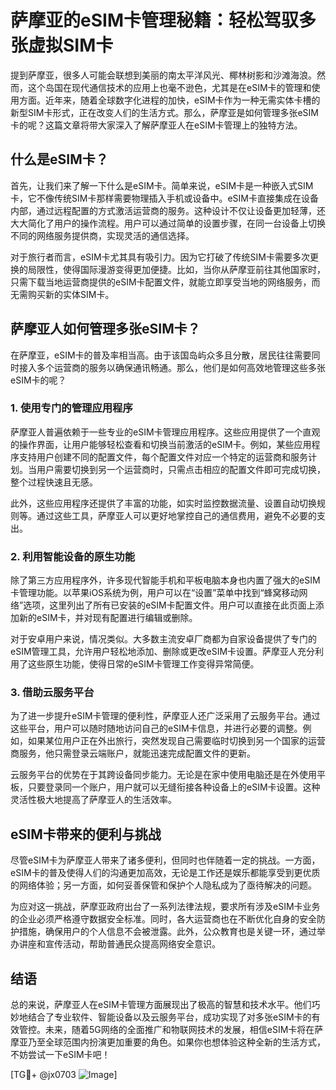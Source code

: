 # 萨摩亚的eSIM卡管理秘籍：轻松驾驭多张虚拟SIM卡

提到萨摩亚，很多人可能会联想到美丽的南太平洋风光、椰林树影和沙滩海浪。然而，这个岛国在现代通信技术的应用上也毫不逊色，尤其是在eSIM卡的管理和使用方面。近年来，随着全球数字化进程的加快，eSIM卡作为一种无需实体卡槽的新型SIM卡形式，正在改变人们的生活方式。那么，萨摩亚是如何管理多张eSIM卡的呢？这篇文章将带大家深入了解萨摩亚人在eSIM卡管理上的独特方法。

## 什么是eSIM卡？

首先，让我们来了解一下什么是eSIM卡。简单来说，eSIM卡是一种嵌入式SIM卡，它不像传统SIM卡那样需要物理插入手机或设备中。eSIM卡直接集成在设备内部，通过远程配置的方式激活运营商的服务。这种设计不仅让设备更加轻薄，还大大简化了用户的操作流程。用户可以通过简单的设置步骤，在同一台设备上切换不同的网络服务提供商，实现灵活的通信选择。

对于旅行者而言，eSIM卡尤其具有吸引力。因为它打破了传统SIM卡需要多次更换的局限性，使得国际漫游变得更加便捷。比如，当你从萨摩亚前往其他国家时，只需下载当地运营商提供的eSIM卡配置文件，就能立即享受当地的网络服务，而无需购买新的实体SIM卡。

## 萨摩亚人如何管理多张eSIM卡？

在萨摩亚，eSIM卡的普及率相当高。由于该国岛屿众多且分散，居民往往需要同时接入多个运营商的服务以确保通讯畅通。那么，他们是如何高效地管理这些多张eSIM卡的呢？

### 1. 使用专门的管理应用程序

萨摩亚人普遍依赖于一些专业的eSIM卡管理应用程序。这些应用提供了一个直观的操作界面，让用户能够轻松查看和切换当前激活的eSIM卡。例如，某些应用程序支持用户创建不同的配置文件，每个配置文件对应一个特定的运营商和服务计划。当用户需要切换到另一个运营商时，只需点击相应的配置文件即可完成切换，整个过程快速且无感。

此外，这些应用程序还提供了丰富的功能，如实时监控数据流量、设置自动切换规则等。通过这些工具，萨摩亚人可以更好地掌控自己的通信费用，避免不必要的支出。

### 2. 利用智能设备的原生功能

除了第三方应用程序外，许多现代智能手机和平板电脑本身也内置了强大的eSIM卡管理功能。以苹果iOS系统为例，用户可以在“设置”菜单中找到“蜂窝移动网络”选项，这里列出了所有已安装的eSIM卡配置文件。用户可以直接在此页面上添加新的eSIM卡，并对现有配置进行编辑或删除。

对于安卓用户来说，情况类似。大多数主流安卓厂商都为自家设备提供了专门的eSIM管理工具，允许用户轻松地添加、删除或更改eSIM卡设置。萨摩亚人充分利用了这些原生功能，使得日常的eSIM卡管理工作变得异常简便。

### 3. 借助云服务平台

为了进一步提升eSIM卡管理的便利性，萨摩亚人还广泛采用了云服务平台。通过这些平台，用户可以随时随地访问自己的eSIM卡信息，并进行必要的调整。例如，如果某位用户正在外出旅行，突然发现自己需要临时切换到另一个国家的运营商服务，他只需登录云端账户，就能迅速完成配置文件的更新。

云服务平台的优势在于其跨设备同步能力。无论是在家中使用电脑还是在外使用平板，只要登录同一个账户，用户就可以无缝衔接各种设备上的eSIM卡设置。这种灵活性极大地提高了萨摩亚人的生活效率。

## eSIM卡带来的便利与挑战

尽管eSIM卡为萨摩亚人带来了诸多便利，但同时也伴随着一定的挑战。一方面，eSIM卡的普及使得人们的沟通更加高效，无论是工作还是娱乐都能享受到更优质的网络体验；另一方面，如何妥善保管和保护个人隐私成为了亟待解决的问题。

为应对这一挑战，萨摩亚政府出台了一系列法律法规，要求所有涉及eSIM卡业务的企业必须严格遵守数据安全标准。同时，各大运营商也在不断优化自身的安全防护措施，确保用户的个人信息不会被泄露。此外，公众教育也是关键一环，通过举办讲座和宣传活动，帮助普通民众提高网络安全意识。

## 结语

总的来说，萨摩亚人在eSIM卡管理方面展现出了极高的智慧和技术水平。他们巧妙地结合了专业软件、智能设备以及云服务平台，成功实现了对多张eSIM卡的有效管控。未来，随着5G网络的全面推广和物联网技术的发展，相信eSIM卡将在萨摩亚乃至全球范围内扮演更加重要的角色。如果你也想体验这种全新的生活方式，不妨尝试一下eSIM卡吧！

[TG💪+ @jx0703 ![Image](https://github.com/user-attachments/assets/dbca1d08-cadb-493c-b0ec-ad6f7a83f270)]